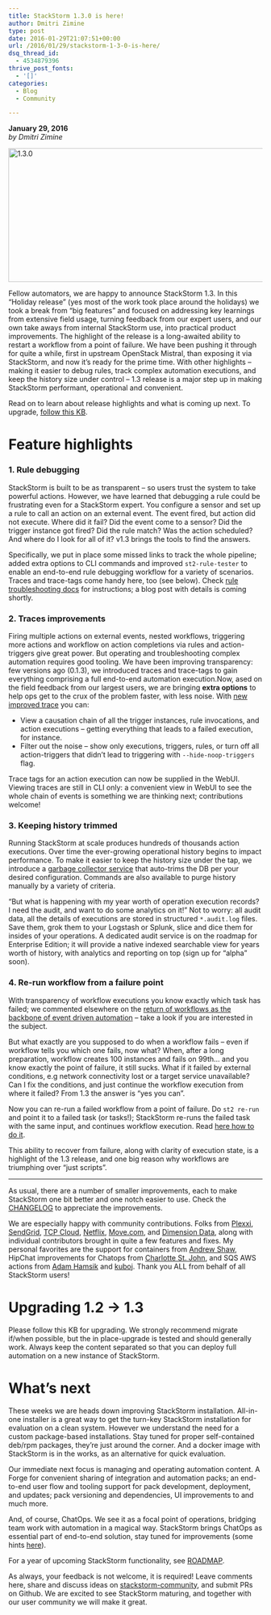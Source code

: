 ```yaml
---
title: StackStorm 1.3.0 is here!
author: Dmitri Zimine
type: post
date: 2016-01-29T21:07:51+00:00
url: /2016/01/29/stackstorm-1-3-0-is-here/
dsq_thread_id:
  - 4534879396
thrive_post_fonts:
  - '[]'
categories:
  - Blog
  - Community

---
```

**January 29, 2016**  
_by Dmitri Zimine_

<img loading="lazy" src="http://stackstorm.com/wp/wp-content/uploads/2016/01/1.3.0.9.png" alt="1.3.0" width="658" height="265" class="aligncenter size-full wp-image-5300" /> 

Fellow automators, we are happy to announce StackStorm 1.3. In this &#8220;Holiday release&#8221; (yes most of the work took place around the holidays) we took a break from &#8220;big features&#8221; and focused on addressing key learnings from extensive field usage, turning feedback from our expert users, and our own take aways from internal StackStorm use, into practical product improvements. The highlight of the release is a long-awaited ability to restart a workflow from a point of failure. We have been pushing it through for quite a while, first in upstream OpenStack Mistral, than exposing it via StackStorm, and now it&#8217;s ready for the prime time. With other highlights &#8211; making it easier to debug rules, track complex automation executions, and keep the history size under control &#8211; 1.3 release is a major step up in making StackStorm performant, operational and convenient.

Read on to learn about release highlights and what is coming up next. To upgrade, [follow this KB][1].

<!--more-->

# Feature highlights

### 1. Rule debugging

StackStorm is built to be as transparent &#8211; so users trust the system to take powerful actions. However, we have learned that debugging a rule could be frustrating even for a StackStorm expert. You configure a sensor and set up a rule to call an action on an external event. The event fired, but action did not execute. Where did it fail? Did the event come to a sensor? Did the trigger instance got fired? Did the rule match? Was the action scheduled? And where do I look for all of it? v1.3 brings the tools to find the answers.

Specifically, we put in place some missed links to track the whole pipeline; added extra options to CLI commands and improved `st2-rule-tester` to enable an end-to-end rule debugging workflow for a variety of scenarios. Traces and trace-tags come handy here, too (see below). Check [rule troubleshooting docs][2] for instructions; a blog post with details is coming shortly.

### 2. Traces improvements

Firing multiple actions on external events, nested workflows, triggering more actions and workflow on action completions via rules and action-triggers give great power. But operating and troubleshooting complex automation requires good tooling. We have been improving transparency: few versions ago (0.1.3), we introduced traces and trace-tags to gain everything comprising a full end-to-end automation execution.Now, ased on the field feedback from our largest users, we are bringing **extra options** to help ops get to the crux of the problem faster, with less noise. With [new improved trace][3] you can:

  * View a causation chain of all the trigger instances, rule invocations, and action executions &#8211; getting everything that leads to a failed execution, for instance.
  * Filter out the noise &#8211; show only executions, triggers, rules, or turn off all action-triggers that didn&#8217;t lead to triggering with `--hide-noop-triggers` flag.

Trace tags for an action execution can now be supplied in the WebUI. Viewing traces are still in CLI only: a convenient view in WebUI to see the whole chain of events is something we are thinking next; contributions welcome!

### 3. Keeping history trimmed

Running StackStorm at scale produces hundreds of thousands action executions. Over time the ever-growing operational history begins to impact performance. To make it easier to keep the history size under the tap, we introduce a [garbage collector service][4] that auto-trims the DB per your desired configuration. Commands are also available to purge history manually by a variety of criteria.

&#8220;But what is happening with my year worth of operation execution records? I need the audit, and want to do some analytics on it!&#8221; Not to worry: all audit data, all the details of executions are stored in structured `*.audit.log` files. Save them, grok them to your Logstash or Splunk, slice and dice them for insides of your operations. A dedicated audit service is on the roadmap for Enterprise Edition; it will provide a native indexed searchable view for years worth of history, with analytics and reporting on top (sign up for &#8220;alpha&#8221; soon).

### 4. Re-run workflow from a failure point

With transparency of workflow executions you know exactly which task has failed; we commented elsewhere on the [return of workflows as the backbone of event driven automation][5] &#8211; take a look if you are interested in the subject.

But what exactly are you supposed to do when a workflow fails &#8211; even if workflow tells you which one fails, now what? When, after a long preparation, workflow creates 100 instances and fails on 99th&#8230; and you know exactly the point of failure, it still sucks. What if it failed by external conditions, e.g network connectivity lost or a target service unavailable? Can I fix the conditions, and just continue the workflow execution from where it failed? From 1.3 the answer is &#8220;yes you can&#8221;.

Now you can re-run a failed workflow from a point of failure. Do `st2 re-run` and point it to a failed task (or tasks!); StackStorm re-runs the failed task with the same input, and continues workflow execution. Read [here how to do it][6].

This ability to recover from failure, along with clarity of execution state, is a highlight of the 1.3 release, and one big reason why workflows are triumphing over &#8220;just scripts&#8221;.

* * *

As usual, there are a number of smaller improvements, each to make StackStorm one bit better and one notch easier to use. Check the [CHANGELOG][7] to appreciate the improvements.

We are especially happy with community contributions. Folks from [Plexxi][8], [SendGrid][9], [TCP Cloud][10], [Netflix][11], [Move.com][12], and [Dimension Data][13], along with individual contributors brought in quite a few features and fixes. My personal favorites are the support for containers from [Andrew Shaw][14], HipChat improvements for Chatops from [Charlotte St. John][15], and SQS AWS actions from [Adam Hamsik][16] and [kuboj][17]. Thank you ALL from behalf of all StackStorm users!

# Upgrading 1.2 -> 1.3

Please follow this KB for upgrading. We strongly recommend migrate if/when possible, but the in place-upgrade is tested and should generally work. Always keep the content separated so that you can deploy full automation on a new instance of StackStorm.

# What&#8217;s next

These weeks we are heads down improving StackStorm installation. All-in-one installer is a great way to get the turn-key StackStorm installation for evaluation on a clean system. However we understand the need for a custom package-based installations. Stay tuned for proper self-contained deb/rpm packages, they&#8217;re just around the corner. And a docker image with StackStorm is in the works, as an alternative for quick evaluation.

Our immediate next focus is managing and operating automation content. A Forge for convenient sharing of integration and automation packs; an end-to-end user flow and tooling support for pack development, deployment, and updates; pack versioning and dependencies, UI improvements to and much more.

And, of course, ChatOps. We see it as a focal point of operations, bridging team work with automation in a magical way. StackStorm brings ChatOps as essential part of end-to-end solution, stay tuned for improvements (some hints [here][18]).

For a year of upcoming StackStorm functionality, see [ROADMAP][19].

As always, your feedback is not welcome, it is required! Leave comments here, share and discuss ideas on [stackstorm-community][20], and submit PRs on Github. We are excited to see StackStorm maturing, and together with our user community we will make it great.

 [1]: https://stackstorm.reamaze.com/kb/installation/upgrade-from-v1-dot-2-to-v1-dot-3
 [2]: https://docs.stackstorm.com/troubleshooting/rules.html
 [3]: https://docs.stackstorm.com/traces.html
 [4]: https://docs.stackstorm.com/troubleshooting/purging_old_data.html
 [5]: http://devops.com/2015/04/09/return-workflows/
 [6]: https://docs.stackstorm.com/mistral.html#rerunning-workflow-execution
 [7]: https://docs.stackstorm.com/changelog.html#january-22-2016
 [8]: http://www.plexxi.com/
 [9]: https://sendgrid.com/
 [10]: http://www.tcpcloud.eu/
 [11]: http://www.netflix.com
 [12]: http://www.move.com
 [13]: https://www.dimensiondata.com/Global
 [14]: https://github.com/tonybaloney
 [15]: https://github.com/charlottestjohn
 [16]: https://github.com/haad
 [17]: https://github.com/kuboj
 [18]: https://stackstorm.com/2015/12/10/chatops_pitfalls_and_tips/#5_future
 [19]: http://docs.stackstorm.com/roadmap.html
 [20]: http://stackstorm-community.slack.com